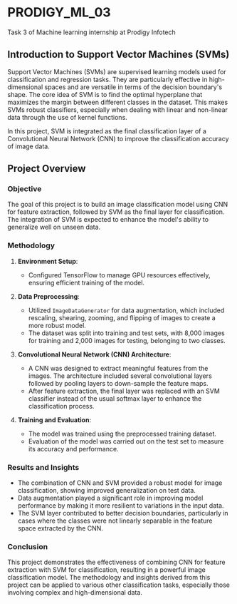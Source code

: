 # PRODIGY_ML_03
Task 3 of Machine learning internship at Prodigy Infotech 

## Introduction to Support Vector Machines (SVMs)

Support Vector Machines (SVMs) are supervised learning models used for classification and regression tasks. They are particularly effective in high-dimensional spaces and are versatile in terms of the decision boundary's shape. The core idea of SVM is to find the optimal hyperplane that maximizes the margin between different classes in the dataset. This makes SVMs robust classifiers, especially when dealing with linear and non-linear data through the use of kernel functions.

In this project, SVM is integrated as the final classification layer of a Convolutional Neural Network (CNN) to improve the classification accuracy of image data.

## Project Overview

### Objective
The goal of this project is to build an image classification model using CNN for feature extraction, followed by SVM as the final layer for classification. The integration of SVM is expected to enhance the model's ability to generalize well on unseen data.

### Methodology

1. **Environment Setup**:
   - Configured TensorFlow to manage GPU resources effectively, ensuring efficient training of the model.

2. **Data Preprocessing**:
   - Utilized `ImageDataGenerator` for data augmentation, which included rescaling, shearing, zooming, and flipping of images to create a more robust model.
   - The dataset was split into training and test sets, with 8,000 images for training and 2,000 images for testing, belonging to two classes.

3. **Convolutional Neural Network (CNN) Architecture**:
   - A CNN was designed to extract meaningful features from the images. The architecture included several convolutional layers followed by pooling layers to down-sample the feature maps.
   - After feature extraction, the final layer was replaced with an SVM classifier instead of the usual softmax layer to enhance the classification process.

4. **Training and Evaluation**:
   - The model was trained using the preprocessed training dataset.
   - Evaluation of the model was carried out on the test set to measure its accuracy and performance.

### Results and Insights

- The combination of CNN and SVM provided a robust model for image classification, showing improved generalization on test data.
- Data augmentation played a significant role in improving model performance by making it more resilient to variations in the input data.
- The SVM layer contributed to better decision boundaries, particularly in cases where the classes were not linearly separable in the feature space extracted by the CNN.

### Conclusion

This project demonstrates the effectiveness of combining CNN for feature extraction with SVM for classification, resulting in a powerful image classification model. The methodology and insights derived from this project can be applied to various other classification tasks, especially those involving complex and high-dimensional data.

